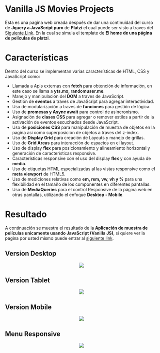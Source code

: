 # Vanilla JS Movies Projects

Esta es una pagina web creada después de dar una continuidad del curso de **Jquery a JavaScript puro** de **Platzi** el cual puede ser visto a traves del [Siguiente Link](https://platzi.com/clases/jquery-js/). En la cual se simula el template de **El home de una página de películas de platzi**.

# Características
Dentro del curso se implementan varias características de HTML, CSS y JavaScript como:

* Llamada a Apis externas con **fetch** para obtención de información, en este caso se llama a **yts.mx, randomuser.me**.
* Manejo y manipulación del **DOM** a traves de JavaScript.
* Gestión de **eventos** a traves de JavaScript para agregar interactividad.
* Uso de modularización a traves de **funciones** para gestión de lógica.
* Uso de **promesas y Async await** para control de asincronismo.
* Asignación de **clases CSS** para agregar o remover estilos a partir de la activación de eventos escuchados desde JavaScript.
* Uso de **posiciones CSS** para manipulación de muestra de objetos en la pagina asi como superposición de objetos a traves del z-index.
* Uso de **Display Grid** para creación de Layouts y manejo de grillas.
* Uso de **Grid Areas** para interacción de espacios en el layout.
* Uso de display **flex** para posicionamiento y alineamiento horizontal y generación de características responsive.
* Características responsive con el uso del display **flex** y con ayuda de **media**.
* Uso de etiquetas HTML especializadas al las vistas responsive como el **meta viewport** de HTML5.
* Uso de mediciones relativas como **em, rem, vw, vh y %** para una flexibilidad en el tamaño de los componentes en diferentes pantallas.
* Uso de **MediaQueries** para el control Responsive de la página web en otras pantallas, utilizando el enfoque **Desktop - Mobile**.

# Resultado

A continuación se muestra el resultado de la **Aplicación de muestra de películas unicamente usando JavaScript (Vanilla JS)**, si quiere ver la pagina por usted mismo puede entrar al [siguiente link](https://crissud.github.io/MovieManagerVanillaJS/).

## Version Desktop

<div align='center'>
    <img  src='https://i.imgur.com/4Esyvzc.png'>
    <p></p>
</div>

## Version Tablet

<div align='center'>
    <img  src='https://i.imgur.com/BYF3e53.png'>
    <p></p>
</div>

## Version Mobile

<div align='center'>
    <img  src='https://i.imgur.com/wLPn1aO.png'>
    <p></p>
</div>

## Menu Responsive

<div align='center'>
    <img  src='https://i.imgur.com/AYdiCp4.png'>
    <p></p>
</div>
